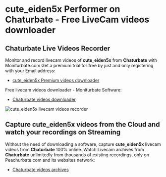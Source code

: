 # cute_eiden5x Performer on Chaturbate - Free LiveCam videos downloader

## Chaturbate Live Videos Recorder

Monitor and record livecam videos of **cute_eiden5x** from **Chaturbate** with Moniturbate.com
Get a premium trial for free by just and only registering with your Email address:
* [cute_eiden5x Premium videos downloader](https://moniturbate.com/request-demo-licence-key.html)

Free livecam videos downloader - Moniturbate Software:
* [Chaturbate videos downloader](https://moniturbate.com/moniturbate-download-software.html)

![cute_eiden5x livecam videos recorder](https://peachurnet.com/templates/moniturbate-software.png)


## Capture cute_eiden5x videos from the Cloud and watch your recordings on Streaming

Without the need of downloading a software, capture **cute_eiden5x** livecam videos from **Chaturbate** 100% online.
Watch Livecam archives from **Chaturbate** unlimitedly from thousands of existing recordings, only on Peachurbate.com and its websites network:
* [Chaturbate videos archives](https://peachurnet.com/)